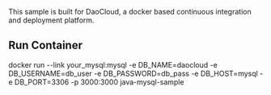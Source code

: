 
This sample is built for DaoCloud, a docker based continuous integration and deployment platform.

## Run Container
docker run --link your_mysql:mysql -e DB_NAME=daocloud -e DB_USERNAME=db_user -e DB_PASSWORD=db_pass -e DB_HOST=mysql -e DB_PORT=3306 -p 3000:3000 java-mysql-sample
